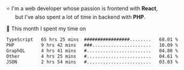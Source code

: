 ⭐ I'm a web developer whose passion is frontend with <b>React</b>,<br/>
&nbsp; &nbsp; &nbsp; but I've also spent a lot of time in backend with <b>PHP</b>.

📅 This month I spent my time on

<!--START_SECTION:waka-->

```txt
TypeScript   65 hrs 25 mins  #################........   68.01 %
PHP          9 hrs 42 mins   ###......................   10.09 %
GraphQL      4 hrs 41 mins   #........................   04.88 %
Other        4 hrs 25 mins   #........................   04.61 %
JSON         2 hrs 54 mins   #........................   03.03 %
```

<!--END_SECTION:waka-->
